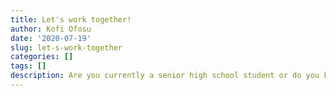 ```yaml
---
title: Let's work together!
author: Kofi Ofosu
date: '2020-07-19'
slug: let-s-work-together
categories: []
tags: []
description: Are you currently a senior high school student or do you know of other SHS students in Ghana? We would like to get to know you and to work with you in promoting emotional wellbeing tips and strategies for yourself and for your peers! Keep scrolling to see how we have worked (and continue to engage) with students and well-meaning individuals like yourself!
---
```

